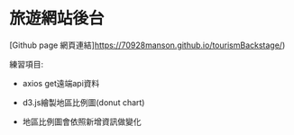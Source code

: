 # 旅遊網站後台

[Github page 網頁連結]https://70928manson.github.io/tourismBackstage/)

練習項目:
 *  axios get遠端api資料

 *  d3.js繪製地區比例圖(donut chart) 

 *  地區比例圖會依照新增資訊做變化
 

